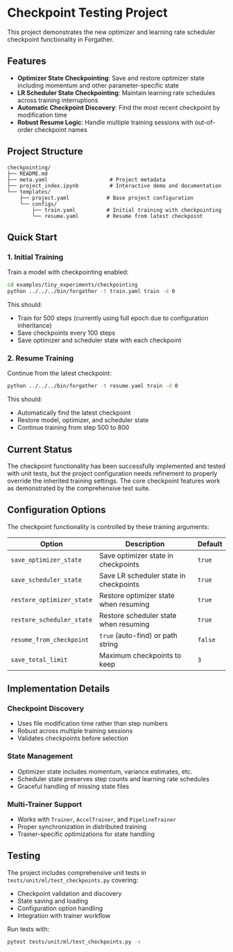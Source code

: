 # Checkpoint Testing Project

This project demonstrates the new optimizer and learning rate scheduler checkpoint functionality in Forgather.

## Features

- **Optimizer State Checkpointing**: Save and restore optimizer state including momentum and other parameter-specific state
- **LR Scheduler State Checkpointing**: Maintain learning rate schedules across training interruptions  
- **Automatic Checkpoint Discovery**: Find the most recent checkpoint by modification time
- **Robust Resume Logic**: Handle multiple training sessions with out-of-order checkpoint names

## Project Structure

```
checkpointing/
├── README.md
├── meta.yaml                    # Project metadata
├── project_index.ipynb          # Interactive demo and documentation
└── templates/
    ├── project.yaml            # Base project configuration
    └── configs/
        ├── train.yaml          # Initial training with checkpointing
        └── resume.yaml         # Resume from latest checkpoint
```

## Quick Start

### 1. Initial Training
Train a model with checkpointing enabled:

```bash
cd examples/tiny_experiments/checkpointing
python ../../../bin/forgather -t train.yaml train -d 0
```

This should:
- Train for 500 steps (currently using full epoch due to configuration inheritance)
- Save checkpoints every 100 steps
- Save optimizer and scheduler state with each checkpoint

### 2. Resume Training  
Continue from the latest checkpoint:

```bash
python ../../../bin/forgather -t resume.yaml train -d 0
```

This should:
- Automatically find the latest checkpoint
- Restore model, optimizer, and scheduler state
- Continue training from step 500 to 800

## Current Status

The checkpoint functionality has been successfully implemented and tested with unit tests, but the project configuration needs refinement to properly override the inherited training settings. The core checkpoint features work as demonstrated by the comprehensive test suite.

## Configuration Options

The checkpoint functionality is controlled by these training arguments:

| Option | Description | Default |
|--------|-------------|---------|
| `save_optimizer_state` | Save optimizer state in checkpoints | `true` |
| `save_scheduler_state` | Save LR scheduler state in checkpoints | `true` |
| `restore_optimizer_state` | Restore optimizer state when resuming | `true` |
| `restore_scheduler_state` | Restore scheduler state when resuming | `true` |
| `resume_from_checkpoint` | `true` (auto-find) or path string | `false` |
| `save_total_limit` | Maximum checkpoints to keep | `3` |

## Implementation Details

### Checkpoint Discovery
- Uses file modification time rather than step numbers
- Robust across multiple training sessions
- Validates checkpoints before selection

### State Management  
- Optimizer state includes momentum, variance estimates, etc.
- Scheduler state preserves step counts and learning rate schedules
- Graceful handling of missing state files

### Multi-Trainer Support
- Works with `Trainer`, `AccelTrainer`, and `PipelineTrainer`
- Proper synchronization in distributed training
- Trainer-specific optimizations for state handling

## Testing

The project includes comprehensive unit tests in `tests/unit/ml/test_checkpoints.py` covering:
- Checkpoint validation and discovery
- State saving and loading
- Configuration option handling
- Integration with trainer workflow

Run tests with:
```bash
pytest tests/unit/ml/test_checkpoints.py -v
```